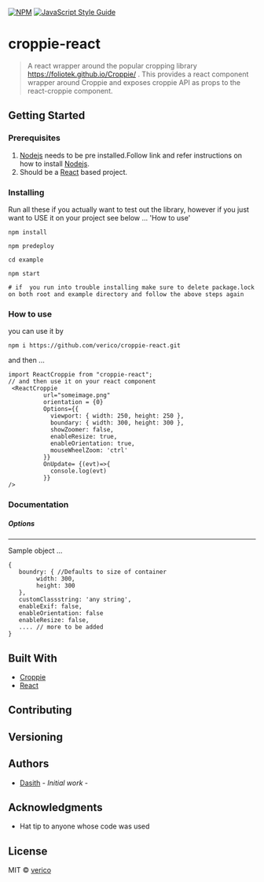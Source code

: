 
[![NPM](https://img.shields.io/npm/v/croppie-react.svg)](https://www.npmjs.com/package/croppie-react) [![JavaScript Style Guide](https://img.shields.io/badge/code_style-standard-brightgreen.svg)](https://standardjs.com)
# croppie-react

> A react wrapper around the popular cropping library https://foliotek.github.io/Croppie/ .
This provides a react component wrapper around Croppie and exposes croppie API as props to the react-croppie component.

## Getting Started

### Prerequisites

1. [Nodejs](https://nodejs.org/en/) needs to be pre installed.Follow link and refer instructions on how to install [Nodejs](https://nodejs.org/en/).
2. Should be a [React](https://reactjs.org/) based project.

### Installing

Run all these if you actually want to test out the library, however if you just want to USE it on your project see below ... 'How to use'

```
npm install

npm predeploy

cd example

npm start

# if  you run into trouble installing make sure to delete package.lock on both root and example directory and follow the above steps again

```

### How to use

you can use it by

```
npm i https://github.com/verico/croppie-react.git
```
and then ...

```
import ReactCroppie from "croppie-react";
// and then use it on your react component 
 <ReactCroppie
          url="someimage.png"
          orientation = {0}
          Options={{
            viewport: { width: 250, height: 250 },
            boundary: { width: 300, height: 300 },
            showZoomer: false,
            enableResize: true,
            enableOrientation: true,
            mouseWheelZoom: 'ctrl'
          }}
          OnUpdate= {(evt)=>{
            console.log(evt)
          }}
/>
```
### Documentation 

##### Options
 ------------
Sample object ...

 ```
 {
    boundry: { //Defaults to size of container
         width: 300,
         height: 300
    },
    customClassstring: 'any string',
    enableExif: false, 
    enableOrientation: false 
    enableResize: false,
    .... // more to be added
 }
 ```

## Built With

- [Croppie](https://foliotek.github.io/Croppie/)
- [React](https://reactjs.org/)

## Contributing

## Versioning

## Authors

- [Dasith](https://github.com/dasithkuruppu) - _Initial work_ -


## Acknowledgments

- Hat tip to anyone whose code was used

## License

MIT © [verico](https://github.com/verico)

